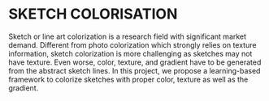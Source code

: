 # SKETCH COLORISATION

Sketch or line art colorization is a research field with significant market demand. Different from photo colorization which strongly relies on texture information, sketch colorization is more challenging as sketches may not have texture. Even worse, color, texture, and gradient have to be generated from the abstract sketch lines. In this project, we propose a learning-based framework to colorize sketches with proper color, texture as well as the gradient.

